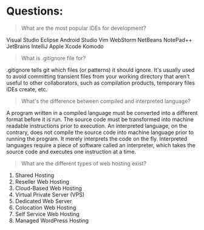 # Questions:


> What are the most popular IDEs for development?

Visual Studio
Eclipse
Android Studio
Vim 
WebStorm 
NetBeans
NotePad++
JetBrains IntelliJ
Apple Xcode
Komodo 


> What is .gitignore file for?

.gitignore tells git which files (or patterns) it should ignore. It's usually used to avoid committing transient files from your working directory that aren't useful to other collaborators, such as compilation products, temporary files IDEs create, etc.

> What's the difference between compiled and interpreted language?

A program written in a compiled language must be converted into a different format before it is run. The source code must be transformed into machine readable instructions prior to execution. An interpreted language, on the contrary, does not compile the source code into machine language prior to running the program. It merely interprets the code on the fly. Interpreted languages require a piece of software called an interpreter, which takes the source code and executes one instruction at a time.

> What are the different types of web hosting exist?
1. Shared Hosting 
2. Reseller Web Hosting
3. Cloud-Based Web Hosting
4. Virtual Private Server (VPS)
5. Dedicated Web Server
6. Colocation Web Hosting
7. Self Service Web Hosting
8. Managed WordPress Hosting
